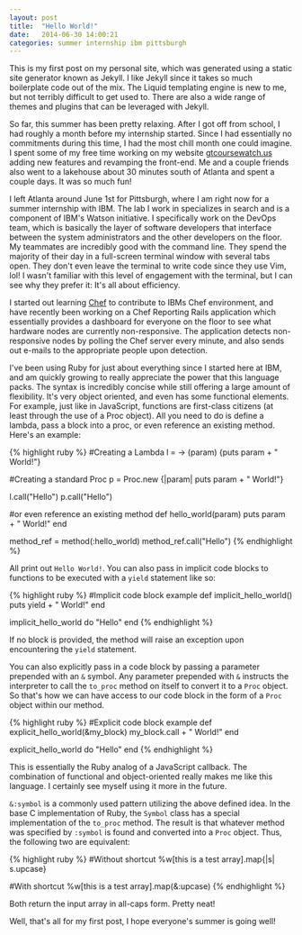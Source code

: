 ```yaml
---
layout: post
title:  "Hello World!"
date:   2014-06-30 14:00:21
categories: summer internship ibm pittsburgh
---
```


This is my first post on my personal site, which was generated using a static site generator known as Jekyll. I like Jekyll since it takes so much boilerplate code out of the mix. The Liquid templating engine is new to me, but not terribly difficult to get used to. There are also a wide range of themes and plugins that can be leveraged with Jekyll.

So far, this summer has been pretty relaxing. After I got off from school, I had roughly a month before my internship started. Since I had essentially no commitments during this time, I had the most chill month one could imagine. I spent some of my free time working on my website [gtcoursewatch.us][gtcoursewatch] adding new features and revamping the front-end. Me and a couple friends also went to a lakehouse about 30 minutes south of Atlanta and spent a couple days. It was so much fun!

I left Atlanta around June 1st for Pittsburgh, where I am right now for a summer internship with IBM. The lab I work in specializes in search and is a component of IBM's Watson initiative. I specifically work on the DevOps team, which is basically the layer of software developers that interface between the system administrators and the other developers on the floor. My teammates are incredibly good with the command line. They spend the majority of their day in a full-screen terminal window with several tabs open. They don't even leave the terminal to write code since they use Vim, lol! I wasn't familiar with this level of engagement with the terminal, but I can see why they prefer it: It's all about efficiency.

I started out learning [Chef][chef] to contribute to IBMs Chef environment, and have recently been working on a Chef Reporting Rails application which essentially provides a dashboard for everyone on the floor to see what hardware nodes are currently non-responsive. The application detects non-responsive nodes by polling the Chef server every minute, and also sends out e-mails to the appropriate people upon detection.

I've been using Ruby for just about everything since I started here at IBM, and am quickly growing to really appreciate the power that this language packs. The syntax is incredibly concise while still offering a large amount of flexibility. It's very object oriented, and even has some functional elements. For example, just like in JavaScript, functions are first-class citizens (at least through the use of a Proc object). All you need to do is define a lambda, pass a block into a proc, or even reference an existing method. Here's an example:

{% highlight ruby %}
#Creating a Lambda
l = -> (param) {puts param + " World!"}

#Creating a standard Proc
p = Proc.new {|param| puts param + " World!"}

l.call("Hello")
p.call("Hello")

#or even reference an existing method
def hello_world(param)
  puts param + " World!"
end

method_ref = method(:hello_world)
method_ref.call("Hello")
{% endhighlight %}

All print out ```Hello World!```. You can also pass in implicit code blocks to functions to be executed with a ```yield``` statement like so:

{% highlight ruby %}
#Implicit code block example
def implicit_hello_world()
  puts yield + " World!"
end

implicit_hello_world do
  "Hello"
end
{% endhighlight %}

If no block is provided, the method will raise an exception upon encountering the ```yield``` statement. 

You can also explicitly pass in a code block by passing a parameter prepended with an ```&``` symbol. Any parameter prepended with ```&``` instructs the interpreter to  call the ```to_proc``` method on itself to convert it to a ```Proc``` object. So that's how we can have access to our code block in the form of a ```Proc``` object within our method.

{% highlight ruby %}
#Explicit code block example
def explicit_hello_world(&my_block)
  my_block.call + " World!"
end

explicit_hello_world do
  "Hello"
end
{% endhighlight %}

This is essentially the Ruby analog of a JavaScript callback. The combination of functional and object-oriented really makes me like this language. I certainly see myself using it more in the future. 

```&:symbol``` is a commonly used pattern utilizing the above defined idea. In the base C implementation of Ruby, the ```Symbol``` class has a special implementation of the ```to_proc``` method. The result is that whatever method was specified by ```:symbol``` is found and converted into a ```Proc``` object. Thus, the following two are equivalent:

{% highlight ruby %}
#Without shortcut
%w[this is a test array].map{|s| s.upcase}

#With shortcut
%w[this is a test array].map(&:upcase)
{% endhighlight %}

Both return the input array in all-caps form. Pretty neat!

Well, that's all for my first post, I hope everyone's summer is going well!

[gtcoursewatch]: http://gtcoursewatch.us
[chef]: http://www.getchef.com/